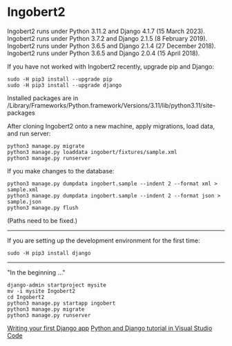 # Ingobert2

Ingobert2 runs under Python 3.11.2 and Django 4.1.7 (15 March 2023).  
Ingobert2 runs under Python 3.7.2 and Django 2.1.5 (8 February 2019).  
Ingobert2 runs under Python 3.6.5 and Django 2.1.4 (27 December 2018).  
Ingobert2 runs under Python 3.6.5 and Django 2.0.4 (15 April 2018).  

If you have not worked with Ingobert2 recently, upgrade pip and Django:
```
sudo -H pip3 install --upgrade pip
sudo -H pip3 install --upgrade django
```
Installed packages are in
/Library/Frameworks/Python.framework/Versions/3.11/lib/python3.11/site-packages

After cloning Ingobert2 onto a new machine,
apply migrations, load data, and run server:
```
python3 manage.py migrate
python3 manage.py loaddata ingobert/fixtures/sample.xml
python3 manage.py runserver
```
If you make changes to the database:
```
python3 manage.py dumpdata ingobert.sample --indent 2 --format xml > sample.xml
python3 manage.py dumpdata ingobert.sample --indent 2 --format json > sample.json
python3 manage.py flush
```
(Paths need to be fixed.)

---
If you are setting up the development environment for the first time:
```
sudo -H pip3 install django
```
---
"In the beginning ..."
```
django-admin startproject mysite
mv -i mysite Ingobert2
cd Ingobert2
python3 manage.py startapp ingobert
python3 manage.py migrate
python3 manage.py runserver
```

[Writing your first Django app](https://docs.djangoproject.com/en/4.1/intro/tutorial01/)
[Python and Django tutorial in Visual Studio Code](https://code.visualstudio.com/docs/python/tutorial-django)
